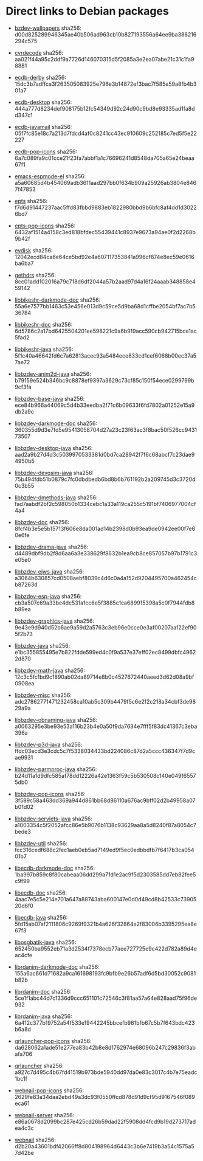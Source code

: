 # Direct links to Debian packages
 
  - [bzdev-wallpapers](./archive/pool/contrib/b/bzdev-wallpapers/bzdev-wallpapers_1.0.0_all.deb)
    sha256: d00d825289946345ae40b506ad963cb10b827193556a64ee9ba388216294c575
 
  - [cvrdecode](./archive/pool/contrib/c/cvrdecode/cvrdecode_1.2_all.deb)
    sha256: aa021f44a95c2ddf9a7726d146070315d5f2085a3e2ea07abe21c31c1fa98881
 
  - [ecdb-derby](./archive/pool/contrib/e/ecdb-derby/ecdb-derby_0.1.7_all.deb)
    sha256: 15dc3b7adffca3f263505083925e796e3b14872ef3bac7f585e59a8fb4b301a7
 
  - [ecdb-desktop](./archive/pool/contrib/e/ecdb-desktop/ecdb-desktop_0.1.7_all.deb)
    sha256: 444a777d8234def908175b12fc54349d92c24d90c9bd8e93335ad1fa8dd347c1
 
  - [ecdb-javamail](./archive/pool/contrib/e/ecdb-javamail/ecdb-javamail_0.1.7_all.deb)
    sha256: 05f7fc85e18c7a213d7fdcd4af0c8241cc43ec910609c252185c7ed5f5e22227
 
  - [ecdb-pop-icons](./archive/pool/contrib/e/ecdb-pop-icons/ecdb-pop-icons_0.1.7_all.deb)
    sha256: 6a7c089fa9c01cce21f23fa7abbf1a1c76696241d8548da705a65e24beaa67f1
 
  - [emacs-espmode-el](./archive/pool/contrib/e/emacs-espmode-el/emacs-espmode-el_1.1_all.deb)
    sha256: a5a60685d4b454069adb3611aad297bb0f634b909a25926ab3804e8467f47853
 
  - [epts](./archive/pool/contrib/e/epts/epts_1.1.29_all.deb)
    sha256: f7d6d91447237aac5ffd83fbbd9883eb1822980bbd9b6bfc8af4dd1d30226bd7
 
  - [epts-pop-icons](./archive/pool/contrib/e/epts-pop-icons/epts-pop-icons_1.1.29_all.deb)
    sha256: 6432af1514a4158c3ed818bfdec55439441c8937e9673a94ae0f2d2268b9b42f
 
  - [evdisk](./archive/pool/contrib/e/evdisk/evdisk_1.13.1_all.deb)
    sha256: 12042ecd84ca6e64ce5bd92e4a607117353841a996cf874e8ec59e0616ba6ba7
 
  - [gethdrs](./archive/pool/contrib/g/gethdrs/gethdrs_1.1.1_all.deb)
    sha256: 8cc01add102016a79c718d6df2044a57b2aad97d4a16f24aaab348858e459142
 
  - [libbikeshr-darkmode-doc](./archive/pool/contrib/libb/libbikeshr-darkmode-doc/libbikeshr-darkmode-doc_1.4.9_all.deb)
    sha256: 55a6e7577bb1463c53e456e013d9c59ce5d9ba68d1cffbe2054bf7ac7b536784
 
  - [libbikeshr-doc](./archive/pool/contrib/libb/libbikeshr-doc/libbikeshr-doc_1.4.9_all.deb)
    sha256: 6d5786c2a17bd6425504201ee598221c9a6b919acc590cb942715bce1ac5fad2
 
  - [libbikeshr-java](./archive/pool/contrib/libb/libbikeshr-java/libbikeshr-java_1.4.9_all.deb)
    sha256: 5f1c40a46642fd6c7a62813acec93a5484ece833cd1cef6068b00ec37a57ae72
 
  - [libbzdev-anim2d-java](./archive/pool/contrib/libb/libbzdev-anim2d-java/libbzdev-anim2d-java_2.1.48_all.deb)
    sha256: b79159e524b346bc9c8878ef9397a3629c73cf85c150f54ece0299799b9cf3fa
 
  - [libbzdev-base-java](./archive/pool/contrib/libb/libbzdev-base-java/libbzdev-base-java_2.1.48_all.deb)
    sha256: ece84b966a44069c5d4b33eedba2f71c6b09633f6fd7802a01252e15a9db2a9c
 
  - [libbzdev-darkmode-doc](./archive/pool/contrib/libb/libbzdev-darkmode-doc/libbzdev-darkmode-doc_2.1.48_all.deb)
    sha256: 360355d9d3e7fd5e95413058704d27a23c23f63ac3f8bac50f526cc943173507
 
  - [libbzdev-desktop-java](./archive/pool/contrib/libb/libbzdev-desktop-java/libbzdev-desktop-java_2.1.48_all.deb)
    sha256: aad2a9b27d4d3c5039970533381d0bd7ca28942f7f6c68abcf7c23dae94950b5
 
  - [libbzdev-devqsim-java](./archive/pool/contrib/libb/libbzdev-devqsim-java/libbzdev-devqsim-java_2.1.48_all.deb)
    sha256: 75b494fdb51b0879c7fc0dbdbedb6bd8b6b761192b2a209745d3c3720d0c3b55
 
  - [libbzdev-dmethods-java](./archive/pool/contrib/libb/libbzdev-dmethods-java/libbzdev-dmethods-java_2.1.48_all.deb)
    sha256: fad7aabdf2bf2c598050b1334cebc1a33a119ca255c5191bf7406977004cf4a4
 
  - [libbzdev-doc](./archive/pool/contrib/libb/libbzdev-doc/libbzdev-doc_2.1.48_all.deb)
    sha256: 8fcf4b3e5e5b15713f606e8da001ad14b2398d0b93ea9de0942ee00f7e60e6fe
 
  - [libbzdev-drama-java](./archive/pool/contrib/libb/libbzdev-drama-java/libbzdev-drama-java_2.1.48_all.deb)
    sha256: d4489dbf9db2f8d6aa6a3e338629f8632b1ea9cb8ce857057b97b1791c3e05e0
 
  - [libbzdev-ejws-java](./archive/pool/contrib/libb/libbzdev-ejws-java/libbzdev-ejws-java_2.1.48_all.deb)
    sha256: a3064b630857cd0508aebf8039c4d6c0a4a152d9204495700a462454cb87263d
 
  - [libbzdev-esp-java](./archive/pool/contrib/libb/libbzdev-esp-java/libbzdev-esp-java_2.1.48_all.deb)
    sha256: cb3a507c69a33bc4dc531a1cc6e5f3885c1ca689915398a5c0f7944fdb8b89ea
 
  - [libbzdev-graphics-java](./archive/pool/contrib/libb/libbzdev-graphics-java/libbzdev-graphics-java_2.1.48_all.deb)
    sha256: 9e43e9d940d52b6ae9a59d2a5763c3eb96e0cce0e3af00207aa122ef905f2b73
 
  - [libbzdev-java](./archive/pool/contrib/libb/libbzdev-java/libbzdev-java_2.1.48_all.deb)
    sha256: e1bc355855495e7b822fdde599ed4c0f9a537e37eff02ec8499dbfc49622d870
 
  - [libbzdev-math-java](./archive/pool/contrib/libb/libbzdev-math-java/libbzdev-math-java_2.1.48_all.deb)
    sha256: 12c3c5fc1bd9c1890ab02da89714e8b0c4527672440aeed3d62d08a9bf0908ea
 
  - [libbzdev-misc](./archive/pool/contrib/libb/libbzdev-misc/libbzdev-misc_2.1.48_all.deb)
    sha256: adc27862771471232458ca10ab5c309b4479f5c6e2f2c218a34cbf3de9829a9a
 
  - [libbzdev-obnaming-java](./archive/pool/contrib/libb/libbzdev-obnaming-java/libbzdev-obnaming-java_2.1.48_all.deb)
    sha256: a0063295e3be93e53a116b23b4e0a50f9da7634e7fff5f83dc41367c3eba396a
 
  - [libbzdev-p3d-java](./archive/pool/contrib/libb/libbzdev-p3d-java/libbzdev-p3d-java_2.1.48_all.deb)
    sha256: ffdc03ecd3e3cdc5c7f5338034433bd224086c87d2a5ccc436347f7d9cae9931
 
  - [libbzdev-parmproc-java](./archive/pool/contrib/libb/libbzdev-parmproc-java/libbzdev-parmproc-java_2.1.48_all.deb)
    sha256: b24d11a1d9dfc585af78dd12226a42e1363f59c5b530508c140e049f65575db0
 
  - [libbzdev-pop-icons](./archive/pool/contrib/libb/libbzdev-pop-icons/libbzdev-pop-icons_2.1.48_all.deb)
    sha256: 3f589c58a463dd369a944d861bb68d86110a676ac9bff02d2b49958a07b01d02
 
  - [libbzdev-servlets-java](./archive/pool/contrib/libb/libbzdev-servlets-java/libbzdev-servlets-java_2.1.48_all.deb)
    sha256: a1003354c5f2052afcc86e5b9076b1138c93629aa8a5d8240f87a8054c7bede3
 
  - [libbzdev-util](./archive/pool/contrib/libb/libbzdev-util/libbzdev-util_2.1.48_all.deb)
    sha256: fcc316cedf688c2fec1aeb0eb5ad7149ed9f5ec0edbbdfb7f6417b3ca05401b7
 
  - [libecdb-darkmode-doc](./archive/pool/contrib/libe/libecdb-darkmode-doc/libecdb-darkmode-doc_0.1.7_all.deb)
    sha256: 1ba997b859c8f80cabeaa06dd299a71d1e2ac9f5d2303585dd7eb82fee5c9f99
 
  - [libecdb-doc](./archive/pool/contrib/libe/libecdb-doc/libecdb-doc_0.1.7_all.deb)
    sha256: 4aac7e5c5e214e701a647a88743aba600147e0d0d49cd8b42533c7390520d6f0
 
  - [libecdb-java](./archive/pool/contrib/libe/libecdb-java/libecdb-java_0.1.7_all.deb)
    sha256: 5fd15ab07af2111806c9269f9321b4a626f32864e2f83006b3395295ea8e67f3
 
  - [libosgbatik-java](./archive/pool/contrib/libo/libosgbatik-java/libosgbatik-java_0.4.2_all.deb)
    sha256: 652450ba9552eb71a3d2534f7378ecb77aee727725e9c422d782a89d4eac4cfe
 
  - [librdanim-darkmode-doc](./archive/pool/contrib/libr/librdanim-darkmode-doc/librdanim-darkmode-doc_1.4.13_all.deb)
    sha256: 155a6ac661d71682a9ca161698193fc9bfb9e26b57adf6d5bd30052c9081b82b
 
  - [librdanim-doc](./archive/pool/contrib/libr/librdanim-doc/librdanim-doc_1.4.13_all.deb)
    sha256: 5ce1f1abc44d7c1336d9ccc651101c72546c3f81aa57a64e828aad75f96de932
 
  - [librdanim-java](./archive/pool/contrib/libr/librdanim-java/librdanim-java_1.4.13_all.deb)
    sha256: 6a412c377b19752a54f533e19442245bbcefb981bfb67c5b7f643bdc423b6a8d
 
  - [qrlauncher-pop-icons](./archive/pool/contrib/q/qrlauncher-pop-icons/qrlauncher-pop-icons_1.14_all.deb)
    sha256: da628062a1ade51e277ea83b42b8e8d1762974e68096b247c29836f3abafa706
 
  - [qrlauncher](./archive/pool/contrib/q/qrlauncher/qrlauncher_1.14_all.deb)
    sha256: a927c7d495c4b67fd41519b973bde5940dd97da0e83c3017c4b7e75eadc1bc1f
 
  - [webnail-pop-icons](./archive/pool/contrib/w/webnail-pop-icons/webnail-pop-icons_1.6.27_all.deb)
    sha256: 2629fe83a34daa2ebd49a3dc93f0550ffcd878d91d9cf95d9167546f089eca61
 
  - [webnail-server](./archive/pool/contrib/w/webnail-server/webnail-server_1.6.27_all.deb)
    sha256: e86a0678d2099bc287e425cd26b59dad22f5908dd4fcd9b19d273717adea4c3c
 
  - [webnail](./archive/pool/contrib/w/webnail/webnail_1.6.27_all.deb)
    sha256: d2b20a43601bdf42066ff8d804198964d6443c3b6e7419b3a54c1575a57d42be
